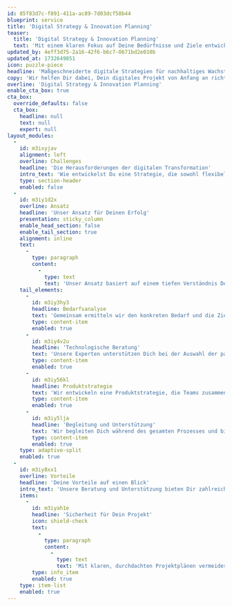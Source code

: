 ```yaml
---
id: 85f83d7c-f891-411a-ac89-7d03dcf58b44
blueprint: service
title: 'Digital Strategy & Innovation Planning'
teaser:
  title: 'Digital Strategy & Innovation Planning'
  text: 'Mit einem klaren Fokus auf Deine Bedürfnisse und Ziele entwickeln wir innovative Strategien, die Dein digitales Projekt auf Erfolgskurs bringen. Durch bewährte Methoden wie Design Thinking und Lean Startup schaffen wir flexible Lösungen, die zukunftssicher, effizient und exakt auf Dein Budget abgestimmt sind.'
updated_by: 4eff3d75-2a16-42f6-b6c7-0671bd2e010b
updated_at: 1732649851
icon: puzzle-piece
headline: 'Maßgeschneiderte digitale Strategien für nachhaltiges Wachstum und Innovation'
copy: 'Wir helfen Dir dabei, Dein digitales Projekt von Anfang an richtig zu planen und umzusetzen. Mit bewährten Methoden wie Design Thinking und Lean Startup entwickeln wir Strategien, die exakt auf Deine Ziele und Dein Budget abgestimmt sind. So findest Du innovative und effiziente Lösungen, die Deinen Erfolg langfristig sichern.'
overline: 'Digital Strategy & Innovation Planning'
enable_cta_box: true
cta_box:
  override_defaults: false
  cta_box:
    headline: null
    text: null
    expert: null
layout_modules:
  -
    id: m3ixyjav
    alignment: left
    overline: Challenges
    headline: 'Die Herausforderungen der digitalen Transformation'
    intro_text: 'Wie entwickelst Du eine Strategie, die sowohl flexibel als auch effektiv ist? Wie wählst Du die richtigen Technologien, die Dein Wachstum unterstützen? Und wie stellst Du sicher, dass Dein digitales Projekt auf die Bedürfnisse Deiner Nutzer abgestimmt ist und gleichzeitig die Geschäftsziele erfüllt? Wir helfen Dir, diese Fragen zu beantworten und bieten Dir eine klare Richtung für Deine digitale Zukunft.'
    type: section-header
    enabled: false
  -
    id: m3iy1d2x
    overline: Ansatz
    headline: 'Unser Ansatz für Deinen Erfolg'
    presentation: sticky_column
    enable_head_section: false
    enable_tail_section: true
    alignment: inline
    text:
      -
        type: paragraph
        content:
          -
            type: text
            text: 'Unser Ansatz basiert auf einem tiefen Verständnis Deiner Bedürfnisse und einem strukturierten Prozess, der sicherstellt, dass alle Aspekte Deines Projekts sorgfältig geplant und ausgeführt werden. Wir kombinieren strategische Planung mit technologischer Beratung und nutzerzentrierter Produktentwicklung.'
    tail_elements:
      -
        id: m3iy3hy3
        headline: Bedarfsanalyse
        text: 'Gemeinsam ermitteln wir den konkreten Bedarf und die Ziele Deines Projekts. Durch intensive Gespräche und Workshops identifizieren wir die wichtigsten Anforderungen und Herausforderungen, um eine solide Grundlage für die Projektplanung zu schaffen.'
        type: content-item
        enabled: true
      -
        id: m3iy4v2u
        headline: 'Technologische Beratung'
        text: 'Unsere Experten unterstützen Dich bei der Auswahl der passenden Technologien und Tools. Wir helfen Dir, die besten Lösungen zu identifizieren, die Deine spezifischen Anforderungen erfüllen und zukunftssicher sind.'
        type: content-item
        enabled: true
      -
        id: m3iy56kl
        headline: Produktstrategie
        text: 'Wir entwickeln eine Produktstrategie, die Teams zusammenbringt, um Produkte zu schaffen, die den Nutzerbedürfnissen entsprechen und die Geschäftsziele erreichen.'
        type: content-item
        enabled: true
      -
        id: m3iy5lja
        headline: 'Begleitung und Unterstützung'
        text: 'Wir begleiten Dich während des gesamten Prozesses und bieten kontinuierliche Unterstützung, um sicherzustellen, dass Dein Projekt erfolgreich ist.'
        type: content-item
        enabled: true
    type: adaptive-split
    enabled: true
  -
    id: m3iy8xx1
    overline: Vorteile
    headline: 'Deine Vorteile auf einen Blick'
    intro_text: 'Unsere Beratung und Unterstützung bieten Dir zahlreiche Vorteile, um Dein digitales Projekt erfolgreich zu machen.'
    items:
      -
        id: m3iyah1e
        headline: 'Sicherheit für Dein Projekt'
        icon: shield-check
        text:
          -
            type: paragraph
            content:
              -
                type: text
                text: 'Mit klaren, durchdachten Projektplänen vermeidest Du Unsicherheiten und gehst mit Vertrauen in die Zukunft.'
        type: info_item
        enabled: true
    type: item-list
    enabled: true
---
```

